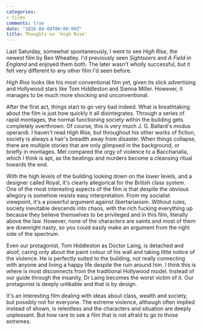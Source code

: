 ```yaml
---
categories:
- films
comments: true
date: "2016-04-04T00:00:00Z"
title: Thoughts on 'High Rise'
---
```

  
Last Saturday, somewhat spontaneously, I went to see <em>High Rise,</em> the newest film by Ben Wheatley. I'd previously seen <em>Sightseers</em> and <em>A Field in England</em> and enjoyed them both. The later wasn't wholly successful, but it felt very different to any other film I'd seen before.  

<em>High Rise</em> looks like his most conventional film yet, given its slick advertising and Hollywood stars like Tom Hiddleston and Sienna Miller. However, it manages to be much more shocking and unconventional.  
<!--more-->  

After the first act, things start to go very bad indeed. What is breathtaking about the film is just how quickly it all disintegrates. Through a series of rapid montages, the normal functioning society within the building gets completely overthrown. Of course, this is very much J. G. Ballard's modus operandi. I haven't read <em>High Rise,</em> but throughout his other works of fiction, society is always a hair's breadth away from disaster. When things collapse, there are multiple stories that are only glimpsed in the background, or briefly in montages. Mel compared the orgy of violence to a Bacchanalia, which I think is apt, as the beatings and murders become a cleansing ritual towards the end.  

With the high levels of the building looking down on the lower levels, and a designer called Royal, it's clearly allegorical for the British class system. One of the most interesting aspects of the film is that despite the obvious allegory is somehow resists easy interpretation. From my socialist viewpoint, it's a powerful argument against libertarianism. Without rules, society inevitable descends into chaos, with the rich fucking everything up because they believe themselves to be privileged and in this film, literally above the law. However, none of the characters are saints and most of them are downright nasty, so you could easily make an argument from the right side of the spectrum.</span>  

Even our protagonist, Tom Hiddleston as Doctor Laing, is detached and aloof, caring only about the paint colour of his wall and taking little notice of the violence. He is perfectly suited to the building, not really connecting with anyone and living a happy life despite the ruin around him. I think this is where is most disconnects from the traditional Hollywood model. Instead of our guide through the insanity, Dr Laing becomes the worst victim of it. Our protagonist is deeply unlikable and that is by design.  

It's an interesting film dealing with ideas about class, wealth and society, but possibly not for everyone. The extreme violence, although often implied instead of shown, is relentless and the characters and situation are deeply unpleasant. But how rare to see a film that is not afraid to go to those extremes.  

